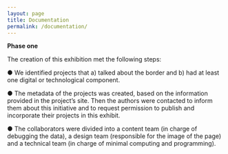 ```yaml
---
layout: page
title: Documentation
permalink: /documentation/
---
```


**Phase one**

The creation of this exhibition met the following steps:


●	We identified projects that a) talked about the border and b) had at least one digital or technological component.


●	The metadata of the projects was created, based on the information provided in the project’s site. Then the authors were contacted to inform them about this initiative and to request permission to publish and incorporate their projects in this exhibit.


●	The collaborators were divided into a content team (in charge of debugging the data), a design team (responsible for the image of the page) and a technical team (in charge of minimal computing and programming).

